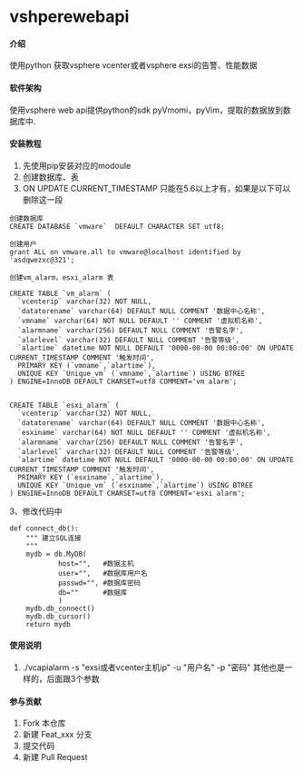# vshperewebapi

#### 介绍
使用python 获取vsphere vcenter或者vsphere exsi的告警、性能数据

#### 软件架构
使用vsphere web api提供python的sdk pyVmomi，pyVim，提取的数据放到数据库中.

#### 安装教程
1. 先使用pip安装对应的modoule
2. 创建数据库、表
3. ON UPDATE CURRENT_TIMESTAMP  只能在5.6以上才有，如果是以下可以删除这一段 

```
创建数据库
CREATE DATABASE `vmware`  DEFAULT CHARACTER SET utf8;

创建用户
grant ALL on vmware.all to vmware@localhost identified by 'asdqwezxc@321';

创建vm_alarm，esxi_alarm 表

CREATE TABLE `vm_alarm` (
  `vcenterip` varchar(32) NOT NULL,
  `datatorename` varchar(64) DEFAULT NULL COMMENT '数据中心名称',
  `vmname` varchar(64) NOT NULL DEFAULT '' COMMENT '虚拟机名称',
  `alarmname` varchar(256) DEFAULT NULL COMMENT '告警名字',
  `alarlevel` varchar(32) DEFAULT NULL COMMENT '告警等级',
  `alartime` datetime NOT NULL DEFAULT '0000-00-00 00:00:00' ON UPDATE CURRENT_TIMESTAMP COMMENT '触发时间',
  PRIMARY KEY (`vmname`,`alartime`),
  UNIQUE KEY `Unique_vm` (`vmname`,`alartime`) USING BTREE
) ENGINE=InnoDB DEFAULT CHARSET=utf8 COMMENT='vm alarm';


CREATE TABLE `esxi_alarm` (
  `vcenterip` varchar(32) NOT NULL,
  `datatorename` varchar(64) DEFAULT NULL COMMENT '数据中心名称',
  `esxiname` varchar(64) NOT NULL DEFAULT '' COMMENT '虚拟机名称',
  `alarmname` varchar(256) DEFAULT NULL COMMENT '告警名字',
  `alarlevel` varchar(32) DEFAULT NULL COMMENT '告警等级',
  `alartime` datetime NOT NULL DEFAULT '0000-00-00 00:00:00' ON UPDATE CURRENT_TIMESTAMP COMMENT '触发时间',
  PRIMARY KEY (`esxiname`,`alartime`),
  UNIQUE KEY `Unique_vm` (`esxiname`,`alartime`) USING BTREE
) ENGINE=InnoDB DEFAULT CHARSET=utf8 COMMENT='esxi alarm';

```
3、修改代码中

```
def connect_db():
    """ 建立SQL连接
    """
    mydb = db.MyDB(
            host="",   #数据主机
            user="",   #数据库用户名
            passwd="", #数据库密码
            db=""      #数据库
            )
    mydb.db_connect()
    mydb.db_cursor()
    return mydb
```


#### 使用说明

1.  ./vcapialarm -s "exsi或者vcenter主机ip" -u "用户名" -p "密码"
其他也是一样的，后面跟3个参数

#### 参与贡献

1.  Fork 本仓库
2.  新建 Feat_xxx 分支
3.  提交代码
4.  新建 Pull Request